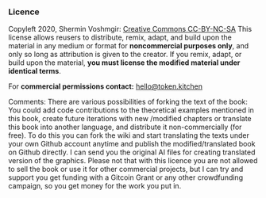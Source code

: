 ### Licence

Copyleft 2020, Shermin Voshmgir:
[Creative Commons CC-BY-NC-SA](https://creativecommons.org/licenses/by-nc-sa/4.0/)
This license allows reusers to distribute, remix, adapt, and build upon the material in any medium or format for **noncommercial purposes only**, and only so long as attribution is given to the creator. If you remix, adapt, or build upon the material, **you must license the modified material under identical terms**. 

For **commercial permissions contact:** hello@token.kitchen

Comments: There are various possibilities of forking the text of the book: You could add code contributions to the theoretical examples mentioned in this book, create future iterations with new /modified chapters or translate this book into another language, and distribute it non-commercially (for free). To do this you can fork the wiki and start translating the texts under your own Github account anytime and publish the modified/translated book on Github directly. I can send you the original AI files for creating translated version of the graphics. Please not that with this licence you are not allowed to sell the book or use it for other commercial projects, but I can try and support you get funding with a Gitcoin Grant or any other crowdfunding campaign, so you get money for the work you put in.  